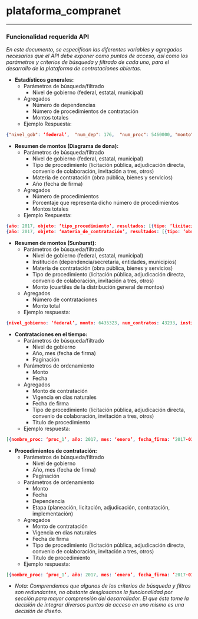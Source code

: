 # plataforma_compranet

***********************************************************

### Funcionalidad requerida API

*En este documento, se especifican las diferentes variables y agregados necesarios que el API debe exponer como puntos de acceso, así como los parámetros y criterios de búsqueda y filtrado de cada uno, para el desarrollo de la plataforma de contrataciones abiertas.*

* **Estadísticos generales:**
    * Parámetros de búsqueda/filtrado
      * Nivel de gobierno (federal, estatal, municipal)
    * Agregados
      * Número de dependencias
      * Número de procedimientos de contratación
      * Montos totales
    * Ejemplo Respuesta:

```json 
{"nivel_gob": ‘federal’,  "num_dep": 176,  "num_proc": 5460000, "monto": 500000000 }
```

* **Resumen de montos (Diagrama de dona):**
    * Parámetros de búsqueda/filtrado
      * Nivel de gobierno (federal, estatal, municipal)
      * Tipo de procedimiento (licitación pública, adjudicación directa, convenio de colaboración, invitación a tres, otros)
      * Materia de contratación (obra pública, bienes y servicios)
      * Año (fecha de firma)
    * Agregados
      * Número de procedimientos
      * Porcentaje que representa dicho número de procedimientos
      * Montos totales
    * Ejemplo Respuesta:

```json 
{año: 2017, objeto: ‘tipo_procedimiento’, resultados: [{tipo: ‘licitación pública’, num_proc: 39000, monto: 195000000}, {tipo: ‘adjudicación directa’, num_proc: 517000, monto: 1454999000}, … {tipo: ‘invitación a tres’, num_proc: 45600, monto: 243423243}]}
{año: 2017, objeto: ‘materia_de_contratación’, resultados: [{tipo: ‘obra pública’, num_proc: 43200, monto: 16000000}, {tipo: ‘bienes’, num_proc: 532000, monto: 146599000}, … {tipo: ‘servicios’, num_proc: 487600, monto:987654}]}
```

* **Resumen de montos (Sunburst):**
    * Parámetros de búsqueda/filtrado
      * Nivel de gobierno (federal, estatal, municipal)
      * Institución (dependencia/secretaría,  entidades, municipios)
      * Materia de contratación (obra pública, bienes y servicios)
      * Tipo de procedimiento  (licitación pública, adjudicación directa, convenio de colaboración, invitación a tres, otros)
      * Monto (cuartiles de la distribución general de montos)
    * Agregados
      * Número de contrataciones
      * Monto total
    * Ejemplo respuesta:

```json 
{nivel_gobierno: ‘federal’, monto: 6435323, num_contratos: 43233, instituciones: [{institucion: ‘sep’, monto: 7644, num_contratos: 764, materias: [{materia: ‘servicios’, monto: 234, num_contratos: 34, tipos: [{tipo: ‘licitación pública’, monto: 131, num_contratos: 32, montos: [{quartil: 1, monto: 32, num_contratos: 17}...]}...]}...]}...]}
```

* **Contrataciones en el tiempo:**
    * Parámetros de búsqueda/filtrado
      * Nivel de gobierno
      * Año, mes (fecha de firma)
      * Paginación
    * Parámetros de ordenamiento
      * Monto
      * Fecha
    * Agregados 
      * Monto de contratación
      * Vigencia en días naturales
      * Fecha de firma
      * Tipo de procedimiento (licitación pública, adjudicación directa, convenio de colaboración, invitación a tres, otros)
      * Titulo de procedimiento
    * Ejemplo respuesta:

```json 
[{nombre_proc: ‘proc_1’, año: 2017, mes: ‘enero’, fecha_firma: ‘2017-01-12 T 18:00:00, vigencia_dias: 1345, tipo: ‘liciatación pública’, monto: 84882142332’}....]
```


* **Procedimientos de contratación:**
    * Parámetros de búsqueda/filtrado
      * Nivel de gobierno
      * Año, mes (fecha de firma)
      * Paginación
    * Parámetros de ordenamiento
      * Monto
      * Fecha
      * Dependencia
      * Etapa (planeación, licitación, adjudicación, contratación, implementación)
    * Agregados
      * Monto de contratación
      * Vigencia en días naturales
      * Fecha de firma
      * Tipo de procedimiento (licitación pública, adjudicación directa, convenio de colaboración, invitación a tres, otros)
      * Titulo de procedimiento
    * Ejemplo respuesta:

```json 
[{nombre_proc: ‘proc_1’, año: 2017, mes: ‘enero’, fecha_firma: ‘2017-01-12 T 18:00:00, etapa: ‘Contratación’, tipo: ‘liciatación pública’, monto: 84882142332’, dependencia: ‘SCT’, nivel_gob: ‘Federal’}....]
```

* *Nota: Comprendemos que algunos de los criterios de búsqueda y filtros son redundantes, no obstante desglosamos la funcionalidad por sección para mayor comprensión del desarrollador. El que éste tome la decisión de integrar diversos puntos de acceso en uno mismo es una decisión de diseño.*

